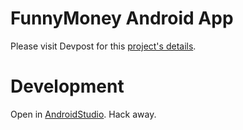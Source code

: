 # FunnyMoney Android App

Please visit Devpost for this [project's details](http://devpost.com/software/funnymoney).

# Development

Open in [AndroidStudio](https://developer.android.com/studio/index.html). Hack away.
